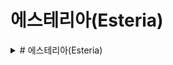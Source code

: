 # 에스테리아(Esteria)
<details>
<summary> # 에스테리아(Esteria) </summary>
<div markdown="1">
## 1. GDD
## 2. 레벨디자인
## 3. 세계관
### 3.1. 세계관
### 3.2. 세력
### 3.3. 주요 인물
### 3.4. 갈등 구조
## 4. 스토리&시나리오
### 4.1. 메인 스토리
### 4.2. 튜토리얼 시나리오
### 4.3. 튜토리얼 스토리 보드

## 5. 설정
### 5.1. 캐릭터 설정
### 5.2. 아이템 설정
### 5.3. 스킬 설정
### 5.4. 몬스터 설정
### 5.5. 배경 설정
</div>
</details>
